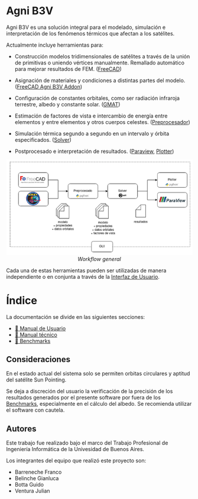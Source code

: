 # Agni B3V



Agni B3V es una solución integral para el modelado, simulación e interpretación de los fenómenos térmicos que afectan a los satélites.

Actualmente incluye herramientas para:

* Construcción modelos tridimensionales de satélites a través de la unión de primitivas o uniendo vértices manualmente. Remallado automático para mejorar resultados de FEM. ([FreeCAD](/user_manual/freecad/freecad.md))

* Asignación de materiales y condiciones a distintas partes del modelo. ([FreeCAD Agni B3V Addon](/user_manual/freecad_addon/freecad_addon.md))

* Configuración de constantes orbitales, como ser radiación infraroja terrestre, albedo y constante solar. ([GMAT](/user_manual/gmat/gmat.md))

* Estimación de factores de vista e intercambio de energía entre elementos y entre elementos y otros cuerpos celestes. ([Preprocesador](/user_manual/preprocessor/preprocessor.md))

* Simulación térmica segundo a segundo en un intervalo y órbita especificados. ([Solver](/user_manual/solver/solver.md))

* Postprocesado e interpretación de resultados. ([Paraview](/user_manual/paraview/paraview.md), [Plotter](/user_manual/plotter/plotter.md))

  

<center><img src="images/workflow.png" ...></center>

<center><i> Workflow general </i></center>


Cada una de estas herramientas pueden ser utilizadas de manera independiente o en conjunta a través de la [Interfaz de Usuario](/user_manual/gui/gui.md).



 # Índice

La documentación se divide en las siguientes secciones:

- [📁 Manual de Usuario](../user_manual/user_manual.md)
- [📁 Manual técnico](../technical_manual/technical_manual.md)
- [📁 Benchmarks](../benchmarks/benchmarks.md)



## Consideraciones

En el estado actual del sistema solo se permiten orbitas circulares y aptitud del satélite Sun Pointing.

Se deja a discreción del usuario la verificación de la precisión de los resultados generados por el presente software por fuera de los [Benchmarks](../benchmarks/benchmarks.md), especialmente en el cálculo del albedo. Se recomienda utilizar el software con cautela.



## Autores

Este trabajo fue realizado bajo el marco del Trabajo Profesional de Ingeniería Informática de la Univesidad de Buenos Aires.

Los integrantes del equipo que realizó este proyecto son:

- Barreneche Franco
- Belinche Gianluca
- Botta Guido
- Ventura Julian
